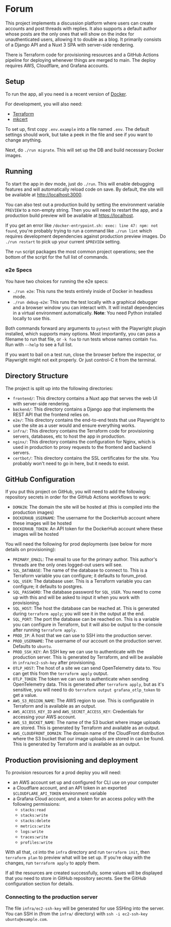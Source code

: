 # Forum

This project implements a discussion platform where users can create
accounts and post threads with replies. It also supports a default
author whose posts are the only ones that will show on the index for
unauthenticated users, allowing it to double as a blog. It primarily
consists of a Django API and a Nuxt 3 SPA with server-side rendering.

There is Terraform code for provisioning resources and a GitHub
Actions pipeline for deploying whenever things are merged to main. The
deploy requires AWS, Cloudflare, and Grafana accounts.

## Setup

To run the app, all you need is a recent version of
[Docker](https://docs.docker.com/get-docker/).

For development, you will also need:
- [Terraform](https://www.terraform.io/)
- [mkcert](https://github.com/FiloSottile/mkcert)

To set up, first copy `.env.example` into a file named `.env`. The
default settings should work, but take a peek in the file and see if
you want to change anything.

Next, do `./run migrate`. This will set up the DB and build necessary
Docker images.

## Running

To start the app in dev mode, just do `./run`. This will enable
debugging features and will automatically reload code on save. By
default, the site will be available at
[http://localhost:3000](http://localhost:3000).

You can also test out a production build by setting the environment
variable `PREVIEW` to a non-empty string. Then you will need to
restart the app, and a production build preview will be available at
[https://localhost](https://localhost).

If you get an error like `/docker-entrypoint.sh: exec: line 47: npm:
not found`, you're probably trying to run a command like `./run lint`
which requires development dependencies against production preview
images. Do `./run restart` to pick up your current `$PREVIEW` setting.

The `run` script packages the most common project operations; see the
bottom of the script for the full list of commands.

### e2e Specs

You have two choices for running the e2e specs:

- `./run e2e`: This runs the tests entirely inside of Docker in
  headless mode.
- `./run debug-e2e`: This runs the test locally with a graphical
  debugger and a browser window you can interact with. It will install
  dependencies in a virtual environment automatically. **Note**: You
  need Python installed locally to use this.

Both commands forward any arguments to `pytest` with the Playwright
plugin installed, which supports many options. Most importantly, you
can pass a filename to run that file, or `-k foo` to run tests whose
names contain `foo`. Run with `--help` to see a full list.

If you want to bail on a test run, close the browser before the
inspector, or Playwright might not exit properly. Or just control-C it
from the terminal.

## Directory Structure

The project is split up into the following directories:
- `frontend/`: This directory contains a Nuxt app that serves the web
  UI with server-side rendering.
- `backend/`: This directory contains a Django app that implements the
  REST API that the frontend relies on.
- `e2e/`: This directory contains the end-to-end tests that use
  Playwright to use the site as a user would and ensure everything
  works.
- `infra/`: This directory contains the Terraform code for
  provisioning servers, databases, etc to host the app in production.
- `nginx/`: This directory contains the configuration for Nginx, which
  is used in production to proxy requests to the frontend and backend
  servers.
- `certbot/`: This directory contains the SSL certificates for the
  site. You probably won't need to go in here, but it needs to exist.

## GitHub Configuration

If you put this project on GitHub, you will need to add the following
repository secrets in order for the GitHub Actions workflows to work:
- `DOMAIN`: The domain the site will be hosted at (this is compiled
  into the production images)
- `DOCKERHUB_USERNAME`: The username for the DockerHub account where
  these images will be hosted
- `DOCKERHUB_TOKEN`: An API token for the DockerHub account where
  these images will be hosted

You will need the following for prod deployments (see below for more
details on provisioning):
- `PRIMARY_EMAIL`: The email to use for the primary author. This
  author's threads are the only ones logged-out users will see.
- `SQL_DATABASE`: The name of the database to connect to. This is a
  Terraform variable you can configure; it defaults to forum_prod.
- `SQL_USER`: The database user. This is a Terraform variable you can
  configure; it defaults to postgres.
- `SQL_PASSWORD`: The database password for `SQL_USER`. You need to
  come up with this and will be asked to input it when you work with
  provisioning.
- `SQL_HOST`: The host the database can be reached at. This is
  generated during `terraform apply`; you will see it in the output at
  the end.
- `SQL_PORT`: The port the database can be reached on. This is a
  variable you can configure in Terraform, but it will also be output
  to the console after running `terraform apply`.
- `PROD_IP`: A host that we can use to SSH into the production server.
- `PROD_USERNAME`: The username of our account on the production
  server. Defaults to `ubuntu`.
- `PROD_SSH_KEY`: An SSH key we can use to authenticate with the
  production server. This is generated by Terraform, and will be
  available in `infra/ec2-ssh-key` after provisioning.
- `OTLP_HOST`: The host of a site we can send OpenTelemetry data
  to. You can get this from the `terraform apply` output.
- `OTLP_TOKEN`: The token we can use to authenticate when sending
  OpenTelemetry data. This is generated after `terraform apply`, but
  as it's sensitive, you will need to do `terraform output
  grafana_otlp_token` to get a value.
- `AWS_S3_REGION_NAME`: The AWS region to use. This is configurable in
  Terraform and is available as an output.
- `AWS_ACCESS_KEY_ID` and `AWS_SECRET_ACCESS_KEY`: Credentials for
  accessing your AWS account.
- `AWS_S3_BUCKET_NAME`: The name of the S3 bucket where image uploads
  are stored. This is generated by Terraform and available as an
  output.
- `AWS_CLOUDFRONT_DOMAIN`: The domain name of the CloudFront
  distribution where the S3 bucket that our image uploads are stored
  in can be found. This is generated by Terraform and is available as
  an output.

## Production provisioning and deployment

To provision resources for a prod deploy you will need:
- an AWS account set up and configured for CLI use on your computer
- a Cloudflare account, and an API token in an exported
  `$CLOUDFLARE_API_TOKEN` environment variable
- a Grafana Cloud account, and a token for an access policy with the
  following permissions:
  - `stacks:read`
  - `stacks:write`
  - `stacks:delete`
  - `metrics:write`
  - `logs:write`
  - `traces:write`
  - `profiles:write`

With all that, `cd` into the `infra` directory and run `terraform
init`, then `terraform plan` to preview what will be set up. If you're
okay with the changes, run `terraform apply` to apply them.

If all the resources are created successfully, some values will be
displayed that you need to store in GitHub repository secrets. See the
GitHub configuration section for details.

### Connecting to the production server

The file `infra/ec2-ssh-key` will be generated for use SSHing into the
server. You can SSH in (from the `infra/` directory) with
`ssh -i ec2-ssh-key ubuntu@example.com`.
